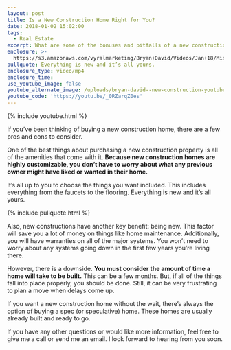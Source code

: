 ```yaml
---
layout: post
title: Is a New Construction Home Right for You?
date: 2018-01-02 15:02:00
tags:
  - Real Estate
excerpt: What are some of the bonuses and pitfalls of a new construction home?
enclosure: >-
  https://s3.amazonaws.com/vyralmarketing/Bryan+David/Videos/Jan+18/Mississippi+Gulf+Coast+Real+Estate+Agent-+The+Real+Pros+and+Cons+of+New+Construction.mp4
pullquote: Everything is new and it’s all yours.
enclosure_type: video/mp4
enclosure_time:
use_youtube_image: false
youtube_alternate_image: /uploads/bryan-david--new-construction-youtube.jpg
youtube_code: 'https://youtu.be/_0RZarqZ0es'
---
```



{% include youtube.html %}

If you’ve been thinking of buying a new construction home, there are a few pros and cons to consider.

One of the best things about purchasing a new construction property is all of the amenities that come with it. **Because new construction homes are highly customizable, you don’t have to worry about what any previous owner might have liked or wanted in their home.**

It’s all up to you to choose the things you want included. This includes everything from the faucets to the flooring. Everything is new and it’s all yours.

{% include pullquote.html %}

Also, new constructions have another key benefit: being new. This factor will save you a lot of money on things like home maintenance. Additionally, you will have warranties on all of the major systems. You won’t need to worry about any systems going down in the first few years you’re living there.

However, there is a downside. **You must consider the amount of time a home will take to be built.** This can be a few months. But, if all of the things fall into place properly, you should be done. Still, it can be very frustrating to plan a move when delays come up.

If you want a new construction home without the wait, there’s always the option of buying a spec (or speculative) home. These homes are usually already built and ready to go.

If you have any other questions or would like more information, feel free to give me a call or send me an email. I look forward to hearing from you soon.